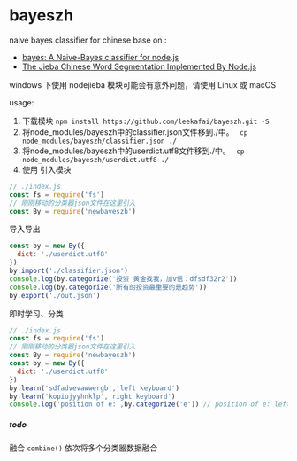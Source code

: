 # bayeszh
naive bayes classifier for chinese
base on :
- [bayes: A Naive-Bayes classifier for node.js][1]
- [The Jieba Chinese Word Segmentation Implemented By Node.js][2]

[1]:https://github.com/ttezel/bayes
[2]:https://github.com/yanyiwu/nodejieba

windows 下使用 nodejieba 模块可能会有意外问题，请使用 Linux 或 macOS 

usage:
1. 下载模块
`npm install https://github.com/leekafai/bayeszh.git -S`
2. 将node_modules/bayeszh中的classifier.json文件移到./中。
` cp node_modules/bayeszh/classifier.json ./`
3. 将node_modules/bayeszh中的userdict.utf8文件移到./中。
` cp node_modules/bayeszh/userdict.utf8 ./`
4. 使用
引入模块
```javascript
// ./index.js
const fs = require('fs')
// 刚刚移动的分类器json文件在这里引入
const By = require('newbayeszh')
```
导入导出
```javascript
const by = new By({
  dict: './userdict.utf8'
})
by.import('./classifier.json')
console.log(by.categorize('投资 黄金找我，加v信：dfsdf32r2'))
console.log(by.categorize('所有的投资最重要的是趋势'))
by.export('./out.json')
```
即时学习、分类
```javascript
// ./index.js
const fs = require('fs')
// 刚刚移动的分类器json文件在这里引入
const By = require('newbayeszh')
const by = new By({
  dict: './userdict.utf8'
})
by.learn('sdfadvevawwergb','left keyboard')
by.learn('kopiujyyhnklp','right keyboard')
console.log('position of e:',by.categorize('e')) // position of e: left keyboard

```

##### todo
融合
`combine()`
依次将多个分类器数据融合
